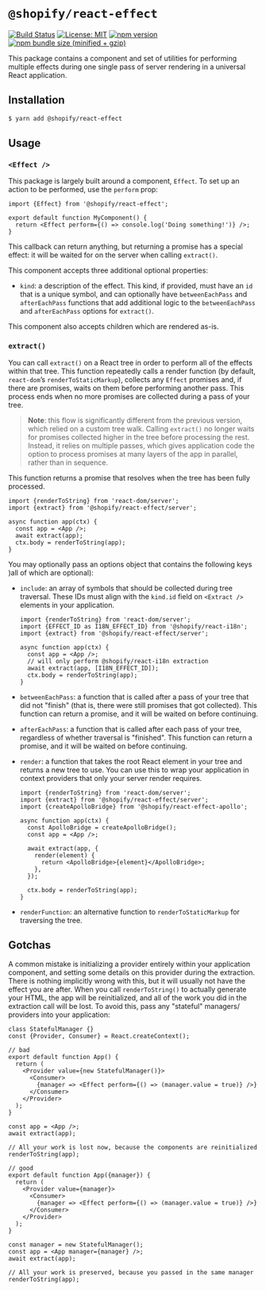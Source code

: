 # `@shopify/react-effect`

[![Build Status](https://travis-ci.org/Shopify/quilt.svg?branch=master)](https://travis-ci.org/Shopify/quilt)
[![License: MIT](https://img.shields.io/badge/License-MIT-green.svg)](LICENSE.md) [![npm version](https://badge.fury.io/js/%40shopify%2Freact-effect.svg)](https://badge.fury.io/js/%40shopify%2Freact-effect.svg) [![npm bundle size (minified + gzip)](https://img.shields.io/bundlephobia/minzip/@shopify/react-effect.svg)](https://img.shields.io/bundlephobia/minzip/@shopify/react-effect.svg)

This package contains a component and set of utilities for performing multiple effects during one single pass of server rendering in a universal React application.

## Installation

```bash
$ yarn add @shopify/react-effect
```

## Usage

### `<Effect />`

This package is largely built around a component, `Effect`. To set up an action to be performed, use the `perform` prop:

```tsx
import {Effect} from '@shopify/react-effect';

export default function MyComponent() {
  return <Effect perform={() => console.log('Doing something!')} />;
}
```

This callback can return anything, but returning a promise has a special effect: it will be waited for on the server when calling `extract()`.

This component accepts three additional optional properties:

- `kind`: a description of the effect. This kind, if provided, must have an `id` that is a unique symbol, and can optionally have `betweenEachPass` and `afterEachPass` functions that add additional logic to the `betweenEachPass` and `afterEachPass` options for `extract()`.

This component also accepts children which are rendered as-is.

### `extract()`

You can call `extract()` on a React tree in order to perform all of the effects within that tree. This function repeatedly calls a render function (by default, `react-dom`’s `renderToStaticMarkup`), collects any `Effect` promises and, if there are promises, waits on them before performing another pass. This process ends when no more promises are collected during a pass of your tree.

> **Note**: this flow is significantly different from the previous version, which relied on a custom tree walk. Calling `extract()` no longer waits for promises collected higher in the tree before processing the rest. Instead, it relies on multiple passes, which gives application code the option to process promises at many layers of the app in parallel, rather than in sequence.

This function returns a promise that resolves when the tree has been fully processed.

```tsx
import {renderToString} from 'react-dom/server';
import {extract} from '@shopify/react-effect/server';

async function app(ctx) {
  const app = <App />;
  await extract(app);
  ctx.body = renderToString(app);
}
```

You may optionally pass an options object that contains the following keys )all of which are optional):

- `include`: an array of symbols that should be collected during tree traversal. These IDs must align with the `kind.id` field on `<Extract />` elements in your application.

  ```tsx
  import {renderToString} from 'react-dom/server';
  import {EFFECT_ID as I18N_EFFECT_ID} from '@shopify/react-i18n';
  import {extract} from '@shopify/react-effect/server';

  async function app(ctx) {
    const app = <App />;
    // will only perform @shopify/react-i18n extraction
    await extract(app, [I18N_EFFECT_ID]);
    ctx.body = renderToString(app);
  }
  ```

- `betweenEachPass`: a function that is called after a pass of your tree that did not "finish" (that is, there were still promises that got collected). This function can return a promise, and it will be waited on before continuing.

- `afterEachPass`: a function that is called after each pass of your tree, regardless of whether traversal is "finished". This function can return a promise, and it will be waited on before continuing.

- `render`: a function that takes the root React element in your tree and returns a new tree to use. You can use this to wrap your application in context providers that only your server render requires.

  ```tsx
  import {renderToString} from 'react-dom/server';
  import {extract} from '@shopify/react-effect/server';
  import {createApolloBridge} from '@shopify/react-effect-apollo';

  async function app(ctx) {
    const ApolloBridge = createApolloBridge();
    const app = <App />;

    await extract(app, {
      render(element) {
        return <ApolloBridge>{element}</ApolloBridge>;
      },
    });

    ctx.body = renderToString(app);
  }
  ```

- `renderFunction`: an alternative function to `renderToStaticMarkup` for traversing the tree.

## Gotchas

A common mistake is initializing a provider entirely within your application component, and setting some details on this provider during the extraction. There is nothing implicitly wrong with this, but it will usually not have the effect you are after. When you call `renderToString()` to actually generate your HTML, the app will be reinitialized, and all of the work you did in the extraction call will be lost. To avoid this, pass any "stateful" managers/ providers into your application:

```tsx
class StatefulManager {}
const {Provider, Consumer} = React.createContext();

// bad
export default function App() {
  return (
    <Provider value={new StatefulManager()}>
      <Consumer>
        {manager => <Effect perform={() => (manager.value = true)} />}
      </Consumer>
    </Provider>
  );
}

const app = <App />;
await extract(app);

// All your work is lost now, because the components are reinitialized
renderToString(app);

// good
export default function App({manager}) {
  return (
    <Provider value={manager}>
      <Consumer>
        {manager => <Effect perform={() => (manager.value = true)} />}
      </Consumer>
    </Provider>
  );
}

const manager = new StatefulManager();
const app = <App manager={manager} />;
await extract(app);

// All your work is preserved, because you passed in the same manager
renderToString(app);
```
